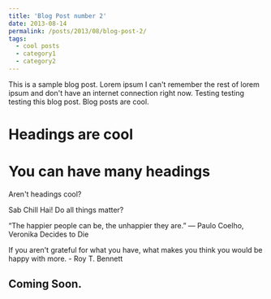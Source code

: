 ```yaml
---
title: 'Blog Post number 2'
date: 2013-08-14
permalink: /posts/2013/08/blog-post-2/
tags:
  - cool posts
  - category1
  - category2
---
```


This is a sample blog post. Lorem ipsum I can't remember the rest of lorem ipsum and don't have an internet connection right now. Testing testing testing this blog post. Blog posts are cool.

Headings are cool
======

You can have many headings
======

Aren't headings cool?

Sab Chill Hai!
Do all things matter?

“The happier people can be, the unhappier they are.”
― Paulo Coelho, Veronika Decides to Die

If you aren't grateful for what you have, what makes you think you would be happy with more. - Roy T. Bennett

Coming Soon.
------
